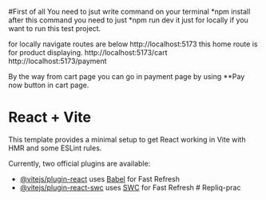 #First of all You need to jsut write command on your terminal *npm install after this command you need to just *npm run dev it just for locally if you want to run this test project.

for locally navigate routes are below
http://localhost:5173 this home route is for product displaying.
http://localhost:5173/cart
http://localhost:5173/payment

By the way from cart page you can go in payment page by using **Pay now button in cart page.


# React + Vite

This template provides a minimal setup to get React working in Vite with HMR and some ESLint rules.

Currently, two official plugins are available:

- [@vitejs/plugin-react](https://github.com/vitejs/vite-plugin-react/blob/main/packages/plugin-react/README.md) uses [Babel](https://babeljs.io/) for Fast Refresh
- [@vitejs/plugin-react-swc](https://github.com/vitejs/vite-plugin-react-swc) uses [SWC](https://swc.rs/) for Fast Refresh
#   R e p l i q - p r a c 
 
 
